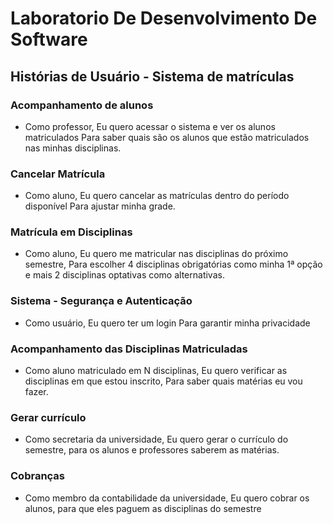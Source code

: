 # Laboratorio De Desenvolvimento De Software

## Histórias de Usuário - Sistema de matrículas


### Acompanhamento de alunos

- Como professor, Eu quero acessar o sistema e ver os alunos matriculados Para saber quais são os alunos que estão matriculados nas minhas disciplinas.

### Cancelar Matrícula

- Como aluno, Eu quero cancelar as matrículas dentro do período disponível Para ajustar minha grade.

### Matrícula em Disciplinas
- Como aluno, Eu quero me matricular nas disciplinas do próximo semestre, Para escolher 4 disciplinas obrigatórias como minha 1ª opção e mais 2 disciplinas optativas como alternativas.

### Sistema - Segurança e Autenticação

- Como usuário, Eu quero ter um login Para garantir minha privacidade

### Acompanhamento das Disciplinas Matriculadas

- Como aluno matriculado em N disciplinas, Eu quero verificar as disciplinas em que estou inscrito,
  Para saber quais matérias eu vou fazer.


### Gerar currículo

- Como secretaria da universidade, Eu quero gerar o currículo do semestre, para os alunos e professores saberem as matérias.


### Cobranças

- Como membro da contabilidade da universidade, Eu quero cobrar os alunos, para que eles paguem as disciplinas do semestre
